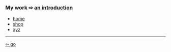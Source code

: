 <link href="../css/styles.css" rel="stylesheet" />

<div class="center">

### My work <span>&#8680;</span> [an introduction](../blog/work.md)
</div>

<div class="center">

- [home](./home.md)
- [shop](./workshop.md)
- [xyz](https://github.com/ddaaggeett/xyz)
</div>

___

[<span>&#8678;</span> go](../../index.md)
